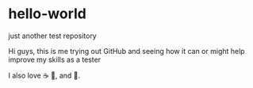 # hello-world
just another test repository

Hi guys, this is me trying out GitHub and seeing how it can or might help improve my skills as a tester

I also love :coffee: :pizza:, and :dancer:. 
